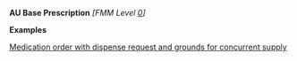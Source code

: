 **AU Base Prescription** *[FMM Level [0](http://build.fhir.org/versions.html#maturity)]*

**Examples**

[Medication order with dispense request and grounds for concurrent supply](MedicationRequest-medicationrequest-example1.html)

